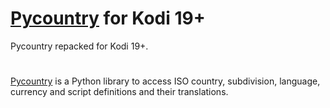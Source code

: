 # [Pycountry][pycountry-website] for Kodi 19+

Pycountry repacked for Kodi 19+.



# 
[Pycountry][pycountry-website] is a Python library to access ISO country, subdivision, language, currency and script definitions and their translations.



  [pycountry-website]: https://github.com/flyingcircusio/pycountry


